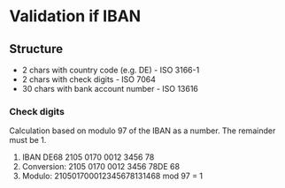 # Validation if IBAN

## Structure

- 2 chars with country code (e.g. DE) - ISO 3166-1
- 2 chars with check digits - ISO 7064
- 30 chars with bank account number - ISO 13616

### Check digits
 
Calculation based on modulo 97 of the IBAN as a number. 
The remainder must be 1.

1. IBAN  DE68 2105 0170 0012 3456 78
2. Conversion: 2105 0170 0012 3456 78DE 68
3. Modulo:  210501700012345678131468 mod 97 = 1
